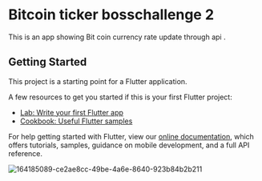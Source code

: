 # Bitcoin ticker bosschallenge 2

This is an app showing Bit coin currency rate update through api .

## Getting Started

This project is a starting point for a Flutter application.

A few resources to get you started if this is your first Flutter project:

- [Lab: Write your first Flutter app](https://flutter.dev/docs/get-started/codelab)
- [Cookbook: Useful Flutter samples](https://flutter.dev/docs/cookbook)

For help getting started with Flutter, view our
[online documentation](https://flutter.dev/docs), which offers tutorials,
samples, guidance on mobile development, and a full API reference.

![164185089-ce2ae8cc-49be-4a6e-8640-923b84b2b211](https://user-images.githubusercontent.com/38869235/165750572-d13445a6-cc47-49c0-8abf-6e04a1d83087.gif)
